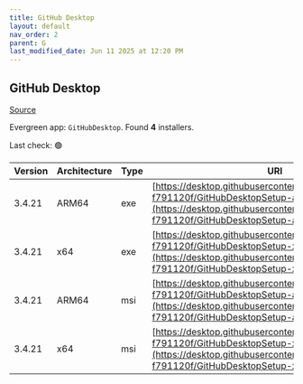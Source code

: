 ```yaml
---
title: GitHub Desktop
layout: default
nav_order: 2
parent: G
last_modified_date: Jun 11 2025 at 12:20 PM
---
```


## GitHub Desktop

[Source](https://desktop.github.com/)

Evergreen app: `GitHubDesktop`. Found **4** installers.

Last check: 🟢

| Version | Architecture | Type | URI                                                                                                                                                                                        |
| ------- | ------------ | ---- | ------------------------------------------------------------------------------------------------------------------------------------------------------------------------------------------ |
| 3.4.21  | ARM64        | exe  | [https://desktop.githubusercontent.com/releases/3.4.21-f791120f/GitHubDesktopSetup-arm64.exe](https://desktop.githubusercontent.com/releases/3.4.21-f791120f/GitHubDesktopSetup-arm64.exe) |
| 3.4.21  | x64          | exe  | [https://desktop.githubusercontent.com/releases/3.4.21-f791120f/GitHubDesktopSetup-x64.exe](https://desktop.githubusercontent.com/releases/3.4.21-f791120f/GitHubDesktopSetup-x64.exe)     |
| 3.4.21  | ARM64        | msi  | [https://desktop.githubusercontent.com/releases/3.4.21-f791120f/GitHubDesktopSetup-arm64.msi](https://desktop.githubusercontent.com/releases/3.4.21-f791120f/GitHubDesktopSetup-arm64.msi) |
| 3.4.21  | x64          | msi  | [https://desktop.githubusercontent.com/releases/3.4.21-f791120f/GitHubDesktopSetup-x64.msi](https://desktop.githubusercontent.com/releases/3.4.21-f791120f/GitHubDesktopSetup-x64.msi)     |
